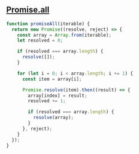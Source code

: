 ## [Promise.all](https://www.greatfrontend.com/interviews/study/javascript-polyfills/questions/javascript/promise-all)

<!-- notecardId: 1739478307911 -->

```js
function promiseAll(iterable) {
  return new Promise((resolve, reject) => {
    const array = Array.from(iterable);
    let resolved = 0;

    if (resolved === array.length) {
      resolve([]);
    }

    for (let i = 0; i < array.length; i += 1) {
      const item = array[i];

      Promise.resolve(item).then((result) => {
        array[index] = result;
        resolved += 1;

        if (resolved === array.length) {
          resolve(array);
        }
      }, reject);
    }
  });
}
```
